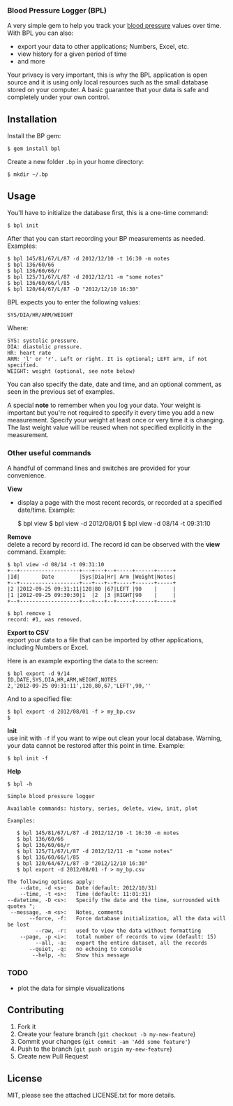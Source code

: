 ### Blood Pressure Logger (BPL)

A very simple gem to help you track your [blood pressure](http://en.wikipedia.org/wiki/Blood_pressure) values over time. With BPL you can also:

  - export your data to other applications; Numbers, Excel, etc.
  - view history for a given period of time
  - and more
  
Your privacy is very important, this is why the BPL application is open source and it is using only local resources such as the small database stored on your computer. A basic guarantee that your data is safe and completely under your own control.

## Installation

Install the BP gem:

    $ gem install bpl

Create a new folder `.bp` in your home directory:

    $ mkdir ~/.bp
    

## Usage

You'll have to initialize the database first, this is a one-time command:

    $ bpl init

After that you can start recording your BP measurements as needed. Examples:

    $ bpl 145/81/67/L/87 -d 2012/12/10 -t 16:30 -m notes
    $ bpl 136/60/66
    $ bpl 136/60/66/r
    $ bpl 125/71/67/L/87 -d 2012/12/11 -m "some notes" 
    $ bpl 136/60/66/l/85
    $ bpl 120/64/67/L/87 -D "2012/12/10 16:30" 

BPL expects you to enter the following values:
  
    SYS/DIA/HR/ARM/WEIGHT

Where:
    
    SYS: systolic pressure.
    DIA: diastolic pressure.
    HR: heart rate 
    ARM: 'l' or 'r'. Left or right. It is optional; LEFT arm, if not specified.
    WEIGHT: weight (optional, see note below)

You can also specify the date, date and time, and an optional comment, as seen in the previous set of examples.
    
A special **note** to remember when you log your data. Your weight is important but you're not required to specify it every time you add a new measurement. Specify your weight at least once or very time it is changing. The last weight value will be reused when not specified explicitly in the measurement.

### Other useful commands
A handful of command lines and switches are provided for your convenience.

**View**  
- display a page with the most recent records, or recorded at a specified date/time. Example:

    $ bpl view
    $ bpl view -d 2012/08/01
    $ bpl view -d 08/14 -t 09:31:10

**Remove**  
delete a record by record id. The record id can be observed with the **view** command. Example:

    $ bpl view -d 08/14 -t 09:31:10
    +--+-------------------+---+---+--+-----+------+-----+
    |Id|       Date        |Sys|Dia|Hr| Arm |Weight|Notes|
    +--+-------------------+---+---+--+-----+------+-----+
    |2 |2012-09-25 09:31:11|120|80 |67|LEFT |90    |     |
    |1 |2012-09-25 09:30:30|1  |2  |3 |RIGHT|90    |     |
    +--+-------------------+---+---+--+-----+------+-----+

    $ bpl remove 1
    record: #1, was removed.

**Export to CSV**  
export your data to a file that can be imported by other applications, including Numbers or Excel. 

Here is an example exporting the data to the screen:

    $ bpl export -d 9/14  
    ID,DATE,SYS,DIA,HR,ARM,WEIGHT,NOTES
    2,'2012-09-25 09:31:11',120,80,67,'LEFT',90,''

And to a specified file:

    $ bpl export -d 2012/08/01 -f > my_bp.csv
    $
  
**Init**  
use init with `-f` if you want to wipe out clean your local database. Warning, your data cannot be restored after this point in time. Example:
  
    $ bpl init -f

**Help**

    $ bpl -h

    Simple blood pressure logger

    Available commands: history, series, delete, view, init, plot

    Examples:

       $ bpl 145/81/67/L/87 -d 2012/12/10 -t 16:30 -m notes
       $ bpl 136/60/66
       $ bpl 136/60/66/r
       $ bpl 125/71/67/L/87 -d 2012/12/11 -m "some notes" 
       $ bpl 136/60/66/l/85
       $ bpl 120/64/67/L/87 -D "2012/12/10 16:30" 
       $ bpl export -d 2012/08/01 -f > my_bp.csv

    The following options apply:
        --date, -d <s>:   Date (default: 2012/10/31)
        --time, -t <s>:   Time (default: 11:01:31)
    --datetime, -D <s>:   Specify the date and the time, surrounded with quotes ";
     --message, -m <s>:   Notes, comments
           --force, -f:   Force database initialization, all the data will be lost
             --raw, -r:   used to view the data without formatting
        --page, -p <i>:   total number of records to view (default: 15)
             --all, -a:   export the entire dataset, all the records
           --quiet, -q:   no echoing to console
            --help, -h:   Show this message
      

### TODO

  - plot the data for simple visualizations

## Contributing

1. Fork it
2. Create your feature branch (`git checkout -b my-new-feature`)
3. Commit your changes (`git commit -am 'Add some feature'`)
4. Push to the branch (`git push origin my-new-feature`)
5. Create new Pull Request

## License
MIT, please see the attached LICENSE.txt for more details.
